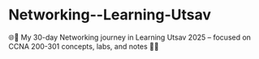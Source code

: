 # Networking--Learning-Utsav
🌐🚀 My 30-day Networking journey in Learning Utsav 2025 – focused on CCNA 200-301 concepts, labs, and notes 📒✨

